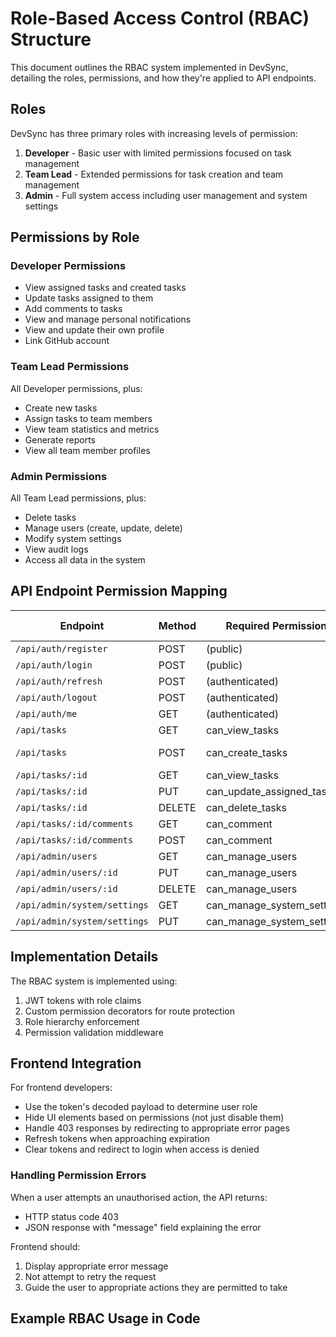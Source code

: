 # Role-Based Access Control (RBAC) Structure

This document outlines the RBAC system implemented in DevSync, detailing the roles, permissions, and how they're applied to API endpoints.

## Roles

DevSync has three primary roles with increasing levels of permission:

1. **Developer** - Basic user with limited permissions focused on task management
2. **Team Lead** - Extended permissions for task creation and team management
3. **Admin** - Full system access including user management and system settings

## Permissions by Role

### Developer Permissions
- View assigned tasks and created tasks
- Update tasks assigned to them
- Add comments to tasks
- View and manage personal notifications
- View and update their own profile
- Link GitHub account

### Team Lead Permissions
All Developer permissions, plus:
- Create new tasks
- Assign tasks to team members
- View team statistics and metrics
- Generate reports
- View all team member profiles

### Admin Permissions
All Team Lead permissions, plus:
- Delete tasks
- Manage users (create, update, delete)
- Modify system settings
- View audit logs
- Access all data in the system

## API Endpoint Permission Mapping

| Endpoint | Method | Required Permission | Minimum Role |
|----------|--------|---------------------|-------------|
| `/api/auth/register` | POST | (public) | N/A |
| `/api/auth/login` | POST | (public) | N/A |
| `/api/auth/refresh` | POST | (authenticated) | Any |
| `/api/auth/logout` | POST | (authenticated) | Any |
| `/api/auth/me` | GET | (authenticated) | Any |
| `/api/tasks` | GET | can_view_tasks | Developer |
| `/api/tasks` | POST | can_create_tasks | Team Lead |
| `/api/tasks/:id` | GET | can_view_tasks | Developer |
| `/api/tasks/:id` | PUT | can_update_assigned_tasks | Developer |
| `/api/tasks/:id` | DELETE | can_delete_tasks | Admin |
| `/api/tasks/:id/comments` | GET | can_comment | Developer |
| `/api/tasks/:id/comments` | POST | can_comment | Developer |
| `/api/admin/users` | GET | can_manage_users | Admin |
| `/api/admin/users/:id` | PUT | can_manage_users | Admin |
| `/api/admin/users/:id` | DELETE | can_manage_users | Admin |
| `/api/admin/system/settings` | GET | can_manage_system_settings | Admin |
| `/api/admin/system/settings` | PUT | can_manage_system_settings | Admin |

## Implementation Details

The RBAC system is implemented using:
1. JWT tokens with role claims
2. Custom permission decorators for route protection
3. Role hierarchy enforcement
4. Permission validation middleware

## Frontend Integration

For frontend developers:
- Use the token's decoded payload to determine user role
- Hide UI elements based on permissions (not just disable them)
- Handle 403 responses by redirecting to appropriate error pages
- Refresh tokens when approaching expiration
- Clear tokens and redirect to login when access is denied

### Handling Permission Errors

When a user attempts an unauthorised action, the API returns:
- HTTP status code 403
- JSON response with "message" field explaining the error

Frontend should:
1. Display appropriate error message
2. Not attempt to retry the request
3. Guide the user to appropriate actions they are permitted to take

## Example RBAC Usage in Code


